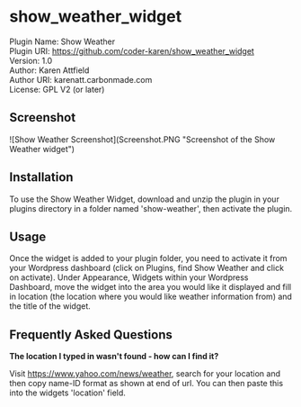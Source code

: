 # show_weather_widget

Plugin Name: Show Weather<br/>
Plugin URI: https://github.com/coder-karen/show_weather_widget<br/>
Version: 1.0<br/>
Author: Karen Attfield<br/>
Author URI: karenatt.carbonmade.com<br/>
License: GPL V2 (or later)

<h2>Screenshot</h2>
![Show Weather Screenshot](Screenshot.PNG "Screenshot of the Show Weather widget")

<h2>Installation</h2>
To use the Show Weather Widget, download and unzip the plugin in your plugins directory in a folder named 'show-weather', then activate the plugin.

<h2>Usage</h2>
Once the widget is added to your plugin folder, you need to activate it from your Wordpress dashboard (click on Plugins, find Show Weather and click on activate).
Under Appearance, Widgets within your Wordpress Dashboard, move the widget into the area you would like it displayed and fill in location (the location where you would like weather information from) and the title of the widget.

<h2>Frequently Asked Questions</h2>

<strong>The location I typed in wasn't found - how can I find it?</strong>

Visit <a href="https://www.yahoo.com/news/weather">https://www.yahoo.com/news/weather</a>, search for your location and then copy name-ID format as shown at end of url. You can then paste this into the widgets 'location' field.

